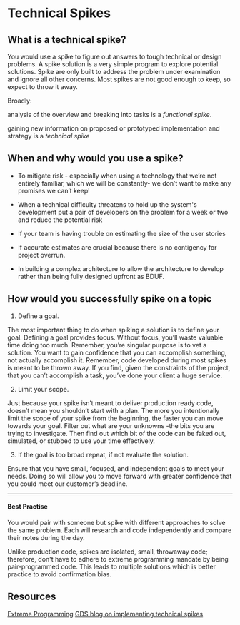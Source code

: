# Technical Spikes

## What is a technical spike?
You would use a spike to figure out answers to tough technical or design problems. A spike solution is a very simple program to explore potential solutions. Spike are only built to address the problem under examination and ignore all other concerns. Most spikes are not good enough to keep, so expect to throw it away.

Broadly:

analysis of the overview and breaking into tasks is a _functional spike_. 

gaining new information on proposed or prototyped implementation and strategy is a _technical spike_



## When and why would you use a spike?
 
 *  To mitigate risk - especially when using a technology that we’re not entirely familiar, which we will be constantly- we don’t want to make any promises we can’t keep!
  
* When a technical difficulty threatens to hold up the system's development put a pair of developers on the problem for a week or two and reduce the potential risk
* If your team is having trouble on estimating the size of the user stories 
  
*    If accurate estimates are crucial because there is no contigency for project overrun.
    
 *   In building a complex architecture to allow the architecture to develop rather than being fully designed upfront as BDUF.



## How would you successfully spike on a topic
 1. Define a goal.
 
 
The most important thing to do when spiking a solution is to define your goal. Defining a goal provides focus. Without focus, you’ll waste valuable time doing too much. Remember, you’re singular purpose is to vet a solution. You want to gain confidence that you can accomplish something, not actually accomplish it. Remember, code developed during most spikes is meant to be thrown away. If you find, given the constraints of the project, that you can’t accomplish a task, you’ve done your client a huge service.

2. Limit your scope.


Just because your spike isn’t meant to deliver production ready code, doesn’t mean you shouldn’t start with a plan. The more you intentionally limit the scope of your spike from the beginning, the faster you can move towards your goal. Filter out what are your unknowns -the bits you are trying to investigate. Then find out which bit of the code can be faked out, simulated, or stubbed to use your time effectively.

3. If the goal is too broad repeat, if not evaluate the solution.


Ensure that you have small, focused, and independent goals to meet your needs. Doing so will allow you to move forward with greater confidence that you could meet our customer’s deadline.
 
 ----
 
#### Best Practise 
You would pair with someone but spike with different approaches to solve the same problem. Each will research and code independently and compare their notes during the day.

 Unlike production code, spikes are isolated, small, throwaway code; therefore, don't have to adhere to extreme programming  mandate by being pair-programmed code. This leads to multiple solutions which is better practice to avoid confirmation bias.

## Resources 
[Extreme Programming](http://www.extremeprogramming.org/rules/spike.html)
[GDS blog on implementing technical spikes](https://blog.gds-gov.tech/technical-spike-when-and-what-not-to-do-1667da1a5acc)








